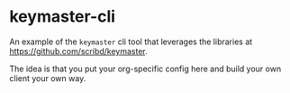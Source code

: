 # keymaster-cli

An example of the `keymaster` cli tool that leverages the libraries at https://github.com/scribd/keymaster.

The idea is that you put your org-specific config here and build your own client your own way.
